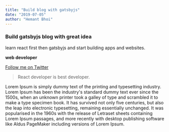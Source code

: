 ```yaml
---
title: "Build blog with gatsbyjs"
date: "2019-07-05"
author: "Hemant Bhoi"
---
```


### Build gatsbyjs blog with great idea

learn react first then gatsbyjs and start building apps and websites.

**web developer**

[Follow me on Twitter](https://twitter.com/hkbcode)

> React developer is best developer.

Lorem Ipsum is simply dummy text of the printing and typesetting industry. Lorem Ipsum has been the industry's standard dummy text ever since the 1500s, when an unknown printer took a galley of type and scrambled it to make a type specimen book. It has survived not only five centuries, but also the leap into electronic typesetting, remaining essentially unchanged. It was popularised in the 1960s with the release of Letraset sheets containing Lorem Ipsum passages, and more recently with desktop publishing software like Aldus PageMaker including versions of Lorem Ipsum.
